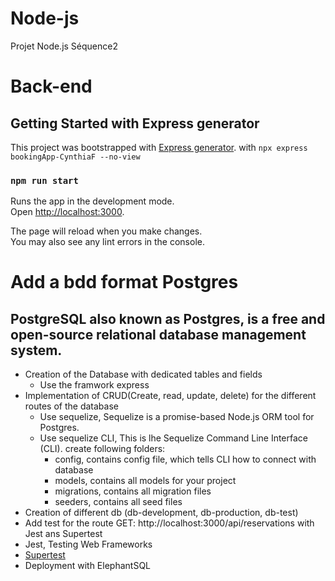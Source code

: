 # Node-js
Projet Node.js Séquence2

# Back-end
## Getting Started with Express generator

This project was bootstrapped with [Express generator](https://github.com/expressjs/generator).
with `npx express bookingApp-CynthiaF --no-view`

### `npm run start`

Runs the app in the development mode.\
Open [http://localhost:3000](http://localhost:3000).

The page will reload when you make changes.\
You may also see any lint errors in the console.

# Add a bdd format Postgres
## PostgreSQL also known as Postgres, is a free and open-source relational database management system.

  * Creation of the Database with dedicated tables and fields
      * Use the framwork express
  * Implementation of CRUD(Create, read, update, delete) for the different routes of the database
    * Use sequelize, Sequelize is a promise-based Node.js ORM tool for Postgres.
    * Use sequelize CLI, This is lhe Sequelize Command Line Interface (CLI).
       create following folders: 
         * config, contains config file, which tells CLI how to connect with database
         * models, contains all models for your project
         * migrations, contains all migration files
         * seeders, contains all seed files
  * Creation of different db (db-development, db-production, db-test)
  * Add test for the route GET: http://localhost:3000/api/reservations with Jest ans Supertest
   * Jest, Testing Web Frameworks
   * [Supertest](https://github.com/visionmedia/supertest)
  * Deployment with ElephantSQL

